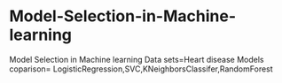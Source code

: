 # Model-Selection-in-Machine-learning
Model Selection in Machine learning
Data sets=Heart disease
Models coparison= LogisticRegression,SVC,KNeighborsClassifer,RandomForest
